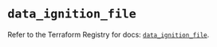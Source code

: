 # `data_ignition_file`

Refer to the Terraform Registry for docs: [`data_ignition_file`](https://registry.terraform.io/providers/andrewchubatiuk/ignition/0.0.1/docs/data-sources/file).
